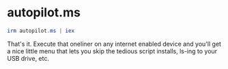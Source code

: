 # autopilot.ms
```powershell
irm autopilot.ms | iex
```

That's it. Execute that oneliner on any internet enabled device and you'll get a nice little menu that lets you skip the tedious script installs, ls-ing to your USB drive, etc.
